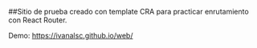 ##Sitio de prueba creado con template CRA para practicar enrutamiento con React Router.

Demo: https://ivanalsc.github.io/web/